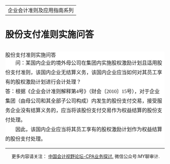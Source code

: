 ﻿<!DOCTYPE HTML PUBLIC "-//W3C//DTD HTML 4.0 Transitional//EN">
<HTML xmlns:o = "urn:schemas-microsoft-com:office:office"><HEAD><TITLE>股份支付准则实施问答</TITLE>
<META content="text/html; charset=gb2312" http-equiv=Content-Type>
<META name=GENERATOR content="MSHTML 11.00.10570.1001"><LINK rel=stylesheet 
href="_template.css"></HEAD>
<BODY>
<DIV id=nsbanner>
<DIV id=bannerrow1>
<TABLE class=bannerparthead>
  <TBODY>
  <TR id=hdr>
    <TD class=runninghead noWrap>企业会计准则及应用指南系列</TD></TR></TBODY></TABLE></DIV>
<DIV id=titlerow>
<H1 class=dtH1>股份支付准则实施问答</H1></DIV></DIV>
<DIV id=nstext><BR>
<H1 
style="BACKGROUND: white; TEXT-ALIGN: left; MARGIN: 0cm 0cm 0pt; LINE-HEIGHT: 150%" 
align=left><SPAN 
style='FONT-SIZE: 10.5pt; FONT-FAMILY: "微软雅黑",sans-serif; FONT-WEIGHT: normal; LINE-HEIGHT: 150%; mso-bidi-font-size: 16.5pt'><FONT 
face=宋体><FONT size=3>股份支付准则实施问答<SPAN 
lang=EN-US><o:p></o:p></SPAN></FONT></FONT></SPAN></H1>
<P 
style="BACKGROUND: white; WORD-BREAK: break-all; MARGIN: 0cm 0cm 0pt; LINE-HEIGHT: 22.5pt; TEXT-INDENT: 24pt"><SPAN 
style='FONT-SIZE: 10.5pt; FONT-FAMILY: "微软雅黑",sans-serif'><FONT size=3 
face=宋体>问：某国内企业的境外母公司在集团内实施股权激励计划且适用股份支付准则，该国内企业无结算义务，该国内企业应当如何对其员工享有的股权激励计划进行会计处理？</FONT><SPAN 
lang=EN-US><BR></SPAN><FONT face=宋体><FONT size=3>答：根据《企业会计准则解释第<SPAN 
lang=EN-US>4</SPAN>号》（财会〔<SPAN lang=EN-US>2010</SPAN>〕<SPAN 
lang=EN-US>15</SPAN>号），对于企业集团（由母公司和其全部子公司构成）内发生的股份支付交易，接受服务企业没有结算义务的，应当将该股份支付交易作为权益结算的股份支付处理。<SPAN 
lang=EN-US><o:p></o:p></SPAN></FONT></FONT></SPAN></P>
<P 
style="BACKGROUND: white; WORD-BREAK: break-all; MARGIN: 0cm 0cm 0pt; LINE-HEIGHT: 22.5pt; TEXT-INDENT: 24pt"><SPAN 
style='FONT-SIZE: 10.5pt; FONT-FAMILY: "微软雅黑",sans-serif'><FONT face=宋体><FONT 
size=3>因此，该国内企业应当将其员工享有的股权激励计划作为权益结算的股份支付处理。<SPAN 
lang=EN-US><o:p></o:p></SPAN></FONT></FONT></SPAN></P>
<P>
<HR>

<P></P></DIV>
<DIV class=footer>
<P>&nbsp;&nbsp;&nbsp;&nbsp;&nbsp;更多内容请关注： <A 
href="https://bbs.esnai.com/thread-5354530-1-3.html" 
target=_blank>中国会计视野论坛-CPA业务探讨.</A> 微信公众号:MY聊审计.</P></DIV></BODY></HTML>
